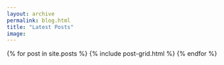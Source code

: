 ```yaml
---
layout: archive
permalink: blog.html
title: "Latest Posts"
image:
---
```


<div class="tiles">
{% for post in site.posts %}
    {% include post-grid.html %}
{% endfor %}
</div><!-- /.tiles -->
